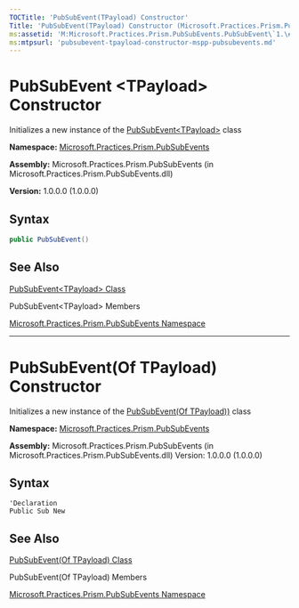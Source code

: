 ```yaml
---
TOCTitle: 'PubSubEvent(TPayload) Constructor'
Title: 'PubSubEvent(TPayload) Constructor (Microsoft.Practices.Prism.PubSubEvents)'
ms:assetid: 'M:Microsoft.Practices.Prism.PubSubEvents.PubSubEvent\`1.\#ctor'
ms:mtpsurl: 'pubsubevent-tpayload-constructor-mspp-pubsubevents.md'
---
```

# PubSubEvent &lt;TPayload&gt; Constructor

Initializes a new instance of the [PubSubEvent&lt;TPayload&gt;](/patterns-practices/reference/pubsubevent-tpayload-class-mspp-pubsubevents) class

**Namespace:** [Microsoft.Practices.Prism.PubSubEvents](/patterns-practices/reference/mspp-pubsubevents-namespace)

**Assembly:** Microsoft.Practices.Prism.PubSubEvents (in Microsoft.Practices.Prism.PubSubEvents.dll)

 **Version:** 1.0.0.0 (1.0.0.0)

## Syntax

```c#
public PubSubEvent()
```

## See Also


[PubSubEvent&lt;TPayload&gt; Class](/patterns-practices/reference/pubsubevent-tpayload-class-mspp-pubsubevents)

PubSubEvent&lt;TPayload&gt; Members

[Microsoft.Practices.Prism.PubSubEvents Namespace](/patterns-practices/reference/mspp-pubsubevents-namespace)

---------------------------------------------------------------------------------

# PubSubEvent(Of TPayload) Constructor

Initializes a new instance of the [PubSubEvent(Of TPayload))](/patterns-practices/reference/pubsubevent-tpayload-class-mspp-pubsubevents) class

**Namespace:** [Microsoft.Practices.Prism.PubSubEvents](/patterns-practices/reference/mspp-pubsubevents-namespace)

**Assembly:** Microsoft.Practices.Prism.PubSubEvents (in Microsoft.Practices.Prism.PubSubEvents.dll) Version: 1.0.0.0 (1.0.0.0)

## Syntax

```VB
'Declaration
Public Sub New
```

## See Also


[PubSubEvent(Of TPayload) Class](/patterns-practices/reference/pubsubevent-tpayload-class-mspp-pubsubevents)

PubSubEvent(Of TPayload) Members

[Microsoft.Practices.Prism.PubSubEvents Namespace](/patterns-practices/reference/mspp-pubsubevents-namespace)
